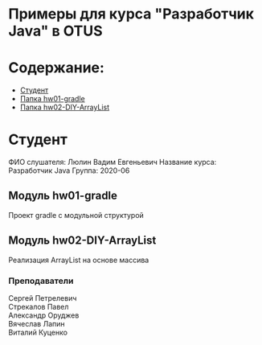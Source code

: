 ﻿<?xml version="1.0" encoding="UTF-8"?>
<module type="JAVA_MODULE" version="4" />

# Примеры для курса "Разработчик Java" в OTUS

# Содержание:
* [Студент](#Студент)
* [Папка hw01-gradle](#Папка-hw01-gradle)
* [Папка hw02-DIY-ArrayList](#Папка-hw02-DIY-ArrayList)

# Студент
ФИО слушателя: Люлин Вадим Евгеньевич
Название курса: Разработчик Java
Группа: 2020-06

## Модуль hw01-gradle
Проект gradle с модульной структурой

## Модуль hw02-DIY-ArrayList
Реализация ArrayList на основе массива

### Преподаватели
Сергей Петрелевич<br>
Стрекалов Павел<br>
Александр Оруджев<br>
Вячеслав Лапин<br>
Виталий Куценко<br>

